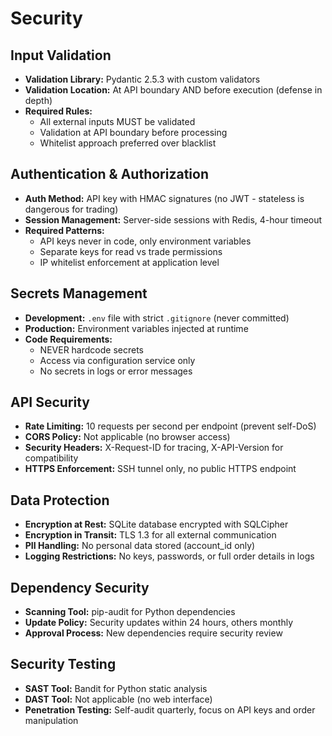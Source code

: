 # Security

## Input Validation

- **Validation Library:** Pydantic 2.5.3 with custom validators
- **Validation Location:** At API boundary AND before execution (defense in depth)
- **Required Rules:**
  - All external inputs MUST be validated
  - Validation at API boundary before processing
  - Whitelist approach preferred over blacklist

## Authentication & Authorization

- **Auth Method:** API key with HMAC signatures (no JWT - stateless is dangerous for trading)
- **Session Management:** Server-side sessions with Redis, 4-hour timeout
- **Required Patterns:**
  - API keys never in code, only environment variables
  - Separate keys for read vs trade permissions
  - IP whitelist enforcement at application level

## Secrets Management

- **Development:** `.env` file with strict `.gitignore` (never committed)
- **Production:** Environment variables injected at runtime
- **Code Requirements:**
  - NEVER hardcode secrets
  - Access via configuration service only
  - No secrets in logs or error messages

## API Security

- **Rate Limiting:** 10 requests per second per endpoint (prevent self-DoS)
- **CORS Policy:** Not applicable (no browser access)
- **Security Headers:** X-Request-ID for tracing, X-API-Version for compatibility
- **HTTPS Enforcement:** SSH tunnel only, no public HTTPS endpoint

## Data Protection

- **Encryption at Rest:** SQLite database encrypted with SQLCipher
- **Encryption in Transit:** TLS 1.3 for all external communication
- **PII Handling:** No personal data stored (account_id only)
- **Logging Restrictions:** No keys, passwords, or full order details in logs

## Dependency Security

- **Scanning Tool:** pip-audit for Python dependencies
- **Update Policy:** Security updates within 24 hours, others monthly
- **Approval Process:** New dependencies require security review

## Security Testing

- **SAST Tool:** Bandit for Python static analysis
- **DAST Tool:** Not applicable (no web interface)
- **Penetration Testing:** Self-audit quarterly, focus on API keys and order manipulation
